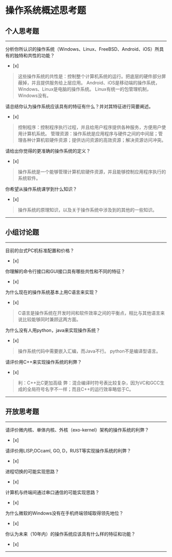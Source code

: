 # 操作系统概述思考题

## 个人思考题

---

分析你所认识的操作系统（Windows、Linux、FreeBSD、Android、iOS）所具有的独特和共性的功能？
- [x]  

>  这些操作系统的共性是：控制整个计算机系统的运行。把底层的硬件部分屏蔽掉，并且提供服务给上层应用。
Android、iOS是移动端的操作系统，Windows、Linux是电脑的操作系统。
Linux有统一的包管理机制，Windows没有。

请总结你认为操作系统应该具有的特征有什么？并对其特征进行简要阐述。
- [x]  

>   控制程序：控制程序执行过程，并且给用户程序提供各种服务，方便用户使用计算机系统。
>   管理资源：操作系统是应用程序与硬件之间的中间层；管理各种计算机软硬件资源；提供访问资源的高效资源；解决资源访问冲突。

请给出你觉得的更准确的操作系统的定义？
- [x]  

>   操作系统是一个能够管理计算机软硬件资源，并且能够控制应用程序执行的系统软件。

你希望从操作系统课学到什么知识？
- [x]  

>   操作系统的原理知识，以及关于操作系统中涉及到的其他的一些知识。

---

## 小组讨论题

---

目前的台式PC机标准配置和价格？
- [x]  

> 

你理解的命令行接口和GUI接口具有哪些共性和不同的特征？
- [x]  

> 

为什么现在的操作系统基本上用C语言来实现？
- [x]  

>  C语言是操作系统在开发时间和软件效率之间的平衡点，相比与其他语言来说比较能够同时兼顾这两方面。

为什么没有人用python，java来实现操作系统？
- [x]  

>  操作系统代码中需要嵌入汇编，而Java不行。
>  python不是编译型语言。

请评价用C++来实现操作系统的利弊？
- [x]  

>  利：C++比C更加高级
>  弊：混合编译时符号表比较复杂，因为VC和GCC生成的全局符号名字不一样；而且C++的运行效率略低于C。

---

## 开放思考题

---

请评价微内核、单体内核、外核（exo-kernel）架构的操作系统的利弊？
- [x]  

>  

请评价用LISP,OCcaml, GO, D，RUST等实现操作系统的利弊？
- [x]  

>  

进程切换的可能实现思路？
- [x]  

>  

计算机与终端间通过串口通信的可能实现思路？
- [x]  

>  

为什么微软的Windows没有在手机终端领域取得领先地位？
- [x]  

>  

你认为未来（10年内）的操作系统应该具有什么样的特征和功能？
- [x]  

>  

---

